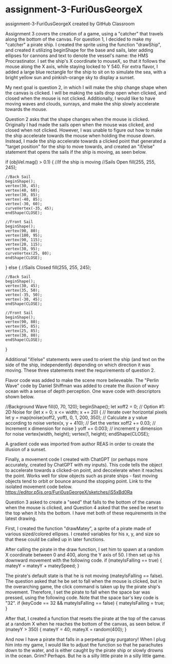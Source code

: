# assignment-3-Furi0usGeorgeX
assignment-3-Furi0usGeorgeX created by GitHub Classroom

Assignment 3 covers the creation of a game, using a "catcher" that travels along the bottom of the canvas.
For question 1, I decided to make my "catcher" a pirate ship. I created the sprite using the function "drawShip", and created it utilizing beginShape for the base and sails, later adding ellipses for cannons and text to denote the vessel's name: the HMS Procrastinator. I set the ship's X coordinate to mouseX, so that it follows the mouse along the X axis, while staying locked to Y 540. For extra flavor, I added a large blue rectangle for the ship to sit on to simulate the sea, with a bright yellow sun and pinkish-orange sky to display a sunset.

My next goal is question 2, in which I will make the ship change shape when the canvas is clicked. I will be making the sails drop open when clicked, and closed when the mouse is not clicked. Additionally, I would like to have moving waves and clouds, sunrays, and make the ship slowly accelerate towards the mouse.


Question 2 asks that the shape changes when the mouse is clicked. Originally I had made the sails open when the mouse was clicked, and closed when not clicked. However, I was unable to figure out how to make the ship accelerate towards the mouse when holding the mouse down. Instead, I made the ship accelerate towards a clicked point that generated a "target position" for the ship to move towards, and created an "if/else" statement that opens the sails if the ship is moving, as seen below.

if (objVel.mag() > 0.1) {
    //If the ship is moving
    //Sails Open
    fill(255, 255, 245);

    //Back Sail
    beginShape();
    vertex(30, 45);
    vertex(40, 60);
    vertex(30, 85);
    vertex(-40, 85);
    vertex(-30, 60);
    curveVertex(-35, 45);
    endShape(CLOSE);

    //Front Sail
    beginShape();
    vertex(90, 80);
    vertex(100, 95);
    vertex(90, 115);
    vertex(20, 115);
    vertex(30, 95);
    curveVertex(25, 80);
    endShape(CLOSE);
  } else {
    //Sails Closed
    fill(255, 255, 245);

    //Back Sail
    beginShape();
    vertex(30, 45);
    vertex(35, 50);
    vertex(-35, 50);
    vertex(-30, 45);
    endShape(CLOSE);

    //Front Sail
    beginShape();
    vertex(90, 80);
    vertex(95, 85);
    vertex(25, 85);
    vertex(30, 80);
    endShape(CLOSE);
  }

Additional "if/else" statements were used to orient the ship (and text on the side of the ship, independently) depending on which direction it was moving. These three statements meet the requrirements of question 2.

Flavor code was added to make the scene more believeable. The "Perlin Wave" code by Daniel Shiffman was added to create the illusion of wavy ocean with a sense of depth perception. One wave code with descriptors shown below.

  //Background Wave
  fill(0, 70, 120);
  beginShape();
  let xoff2 = 0; // Option #1: 2D Noise
  for (let x = 0; x <= width; x += 20) {
    // Iterate over horizontal pixels
    let y = map(noise(xoff2, yoff), 0, 1, 200, 350); // Calculate a y value according to noise
    vertex(x, y + 410); // Set the vertex
    xoff2 += 0.03; // Increment x dimension for noise
  }
  yoff += 0.003; // increment y dimension for noise
  vertex(width, height);
  vertex(1, height);
  endShape(CLOSE);
  
  A gradient code was imported from author REAS in order to create the illusion of a sunset.
  
  Finally, a movement code I created with ChatGPT (or perhaps more accurately, created by ChatGPT with my inputs). This code tells the object to accelerate towards a clicked-on point, and deccelerate when it reaches the point. Works well for slow objects such as pirate ships - fast moving objects tend to orbit or bounce around the stopping point. Link to the isolated movement code below.
  https://editor.p5js.org/Furi0usGeorgeX/sketches/iS5xBd0Ra


Question 3 asked to create a "seed" that falls to the bottom of the canvas when the mouse is clicked, and Question 4 asked that the seed be reset to the top when it hits the bottom. I have met both of these requirements in the latest drawing.

First, I created the function "drawMatey", a sprite of a pirate made of various sized/colored ellipses. I created variables for his x, y, and size so that these could be called up in later functions.

After calling the pirate in the draw function, I set him to spawn at a random X coordinate between 0 and 400, along the Y axis of 50. I then set up his downward movement with the following code.
if (mateyIsFalling == true) {
mateyY = mateyY + mateySpeed;
}

The pirate's default state is that he is not moving (mateyIsFalling == false). The question asked that he be set to fall when the mouse is clicked, but in the overarching game, the click command is taken up by the pirate ship's movement. Therefore, I set the pirate to fall when the space bar was pressed, using the following code. Note that the space bar's key code is "32".
  if (keyCode == 32 && mateyIsFalling == false) {
    mateyIsFalling = true;
  }

After that, I created a function that resets the pirate at the top of the canvas at a random X when he reaches the bottom of the canvas, as seen below.
if (mateyY > 350) {
mateyY = 40;
mateyX = random(400);
}

And now I have a pirate that falls in a perpetual gray purgatory! When I plug him into my game, I would like to adjust the function so that he parachutes down to the water, and is either caught by the pirate ship or slowly drowns in the ocean. Grim? Perhaps. But he is a silly little pirate in a silly little game.
